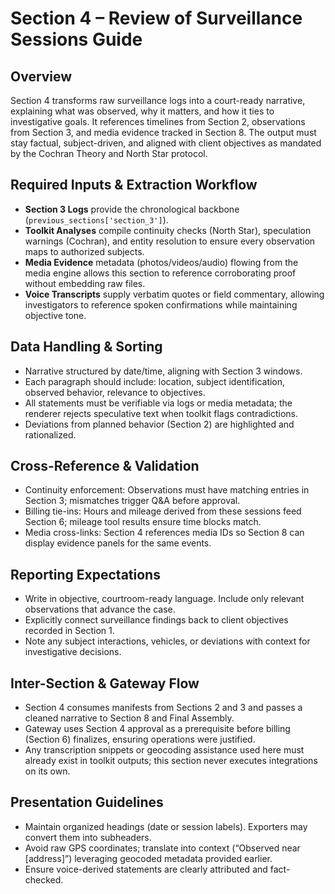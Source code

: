 ﻿# Section 4 – Review of Surveillance Sessions Guide

## Overview
Section 4 transforms raw surveillance logs into a court-ready narrative, explaining what was observed, why it matters, and how it ties to investigative goals. It references timelines from Section 2, observations from Section 3, and media evidence tracked in Section 8. The output must stay factual, subject-driven, and aligned with client objectives as mandated by the Cochran Theory and North Star protocol.

## Required Inputs & Extraction Workflow
- **Section 3 Logs** provide the chronological backbone (`previous_sections['section_3']`).
- **Toolkit Analyses** compile continuity checks (North Star), speculation warnings (Cochran), and entity resolution to ensure every observation maps to authorized subjects.
- **Media Evidence** metadata (photos/videos/audio) flowing from the media engine allows this section to reference corroborating proof without embedding raw files.
- **Voice Transcripts** supply verbatim quotes or field commentary, allowing investigators to reference spoken confirmations while maintaining objective tone.

## Data Handling & Sorting
- Narrative structured by date/time, aligning with Section 3 windows.
- Each paragraph should include: location, subject identification, observed behavior, relevance to objectives.
- All statements must be verifiable via logs or media metadata; the renderer rejects speculative text when toolkit flags contradictions.
- Deviations from planned behavior (Section 2) are highlighted and rationalized.

## Cross-Reference & Validation
- Continuity enforcement: Observations must have matching entries in Section 3; mismatches trigger Q&A before approval.
- Billing tie-ins: Hours and mileage derived from these sessions feed Section 6; mileage tool results ensure time blocks match.
- Media cross-links: Section 4 references media IDs so Section 8 can display evidence panels for the same events.

## Reporting Expectations
- Write in objective, courtroom-ready language. Include only relevant observations that advance the case.
- Explicitly connect surveillance findings back to client objectives recorded in Section 1.
- Note any subject interactions, vehicles, or deviations with context for investigative decisions.

## Inter-Section & Gateway Flow
- Section 4 consumes manifests from Sections 2 and 3 and passes a cleaned narrative to Section 8 and Final Assembly.
- Gateway uses Section 4 approval as a prerequisite before billing (Section 6) finalizes, ensuring operations were justified.
- Any transcription snippets or geocoding assistance used here must already exist in toolkit outputs; this section never executes integrations on its own.

## Presentation Guidelines
- Maintain organized headings (date or session labels). Exporters may convert them into subheaders.
- Avoid raw GPS coordinates; translate into context (“Observed near [address]”) leveraging geocoded metadata provided earlier.
- Ensure voice-derived statements are clearly attributed and fact-checked.
